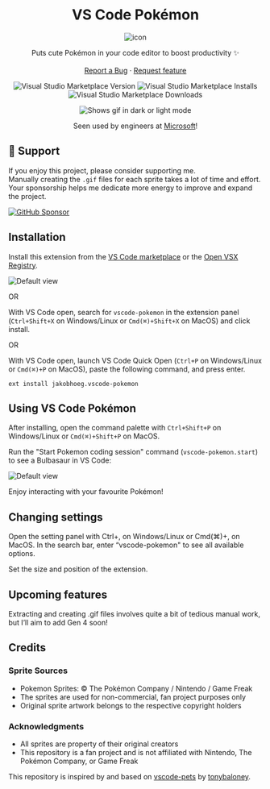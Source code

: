<div align='center'>

# VS Code Pokémon

![icon](https://github.com/jakobhoeg/vscode-pokemon/raw/main/icon.png)
</div>    

<p align="center">
    Puts cute Pokémon in your code editor to boost productivity ✨
    <br>
    <br>
    <a href="https://github.com/jakobhoeg/vscode-pokemon/issues/new?assignees=&labels=feature&template=bug_report.md&title=">Report a Bug</a>
    ·
    <a href="https://github.com/jakobhoeg/vscode-pokemon/issues/new?assignees=&labels=feature&template=feature_request.md&title=">Request feature</a>
</p>

<div align="center">

![Visual Studio Marketplace Version](https://img.shields.io/visual-studio-marketplace/v/jakobhoeg.vscode-pokemon)
![Visual Studio Marketplace Installs](https://img.shields.io/visual-studio-marketplace/i/jakobhoeg.vscode-pokemon)
![Visual Studio Marketplace Downloads](https://img.shields.io/visual-studio-marketplace/d/jakobhoeg.vscode-pokemon)

</div>

<div align="center">
<picture>
  <source media="(prefers-color-scheme: dark)" srcset="https://github.com/jakobhoeg/vscode-pokemon/raw/main/vscode-pokemon.gif">
  <source media="(prefers-color-scheme: light)" srcset="https://github.com/jakobhoeg/vscode-pokemon/raw/main/vscode-pokemon-light.gif">
  <img alt="Shows gif in dark or light mode" src="https://github.com/jakobhoeg/vscode-pokemon/raw/main/vscode-pokemon-light.gif">
</picture>
</div>

<div align="center">

Seen used by engineers at [Microsoft](https://code.visualstudio.com/updates/v1_101#_chat-ux-improvements)!

</div>

## 💖 Support

If you enjoy this project, please consider supporting me.  
Manually creating the `.gif` files for each sprite takes a lot of time and effort.  
Your sponsorship helps me dedicate more energy to improve and expand the project.

[![GitHub Sponsor](https://img.shields.io/badge/Sponsor-❤-blue?style=flat&logo=github)](https://github.com/sponsors/jakobhoeg)

## Installation

Install this extension from the [VS Code marketplace](https://marketplace.visualstudio.com/items?itemName=jakobhoeg.vscode-pokemon) or the [Open VSX Registry](https://open-vsx.org/extension/jakobhoeg/vscode-pokemon).

![Default view](https://github.com/jakobhoeg/vscode-pokemon/raw/main/install.png)

OR

With VS Code open, search for `vscode-pokemon` in the extension panel (`Ctrl+Shift+X` on Windows/Linux or `Cmd(⌘)+Shift+X` on MacOS) and click install.

OR

With VS Code open, launch VS Code Quick Open (`Ctrl+P` on Windows/Linux or `Cmd(⌘)+P` on MacOS), paste the following command, and press enter.

`ext install jakobhoeg.vscode-pokemon`

## Using VS Code Pokémon

After installing, open the command palette with `Ctrl+Shift+P` on Windows/Linux or `Cmd(⌘)+Shift+P` on MacOS.  

Run the "Start Pokemon coding session" command (`vscode-pokemon.start`) to see a Bulbasaur in VS Code:

![Default view](https://github.com/jakobhoeg/vscode-pokemon/raw/main/usage.png)

Enjoy interacting with your favourite Pokémon!

## Changing settings

Open the setting panel with Ctrl+, on Windows/Linux or Cmd(⌘)+, on MacOS. In the search bar, enter “vscode-pokemon" to see all available options.

Set the size and position of the extension.

## Upcoming features

Extracting and creating .gif files involves quite a bit of tedious manual work, but I’ll aim to add Gen 4 soon!

## Credits

### Sprite Sources
- Pokemon Sprites: © The Pokémon Company / Nintendo / Game Freak
- The sprites are used for non-commercial, fan project purposes only
- Original sprite artwork belongs to the respective copyright holders 

### Acknowledgments
- All sprites are property of their original creators
- This repository is a fan project and is not affiliated with Nintendo, The Pokémon Company, or Game Freak

This repository is inspired by and based on [vscode-pets](https://github.com/tonybaloney/vscode-pets) by [tonybaloney](https://github.com/tonybaloney).
